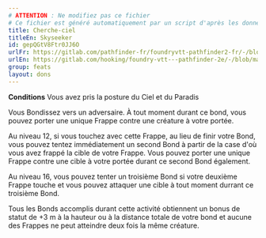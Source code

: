 ```yaml
---
# ATTENTION : Ne modifiez pas ce fichier
# Ce fichier est généré automatiquement par un script d'après les données du module Foundry VTT officiel et de sa traduction
title: Cherche-ciel
titleEn: Skyseeker
id: gepQGtV8Ftr0JJ6O
urlFr: https://gitlab.com/pathfinder-fr/foundryvtt-pathfinder2-fr/-/blob/master/data/feats/gepQGtV8Ftr0JJ6O.htm
urlEn: https://gitlab.com/hooking/foundry-vtt---pathfinder-2e/-/blob/master/packs/data/feats.db/skyseeker.json
group: feats
layout: dons
---
```

**Conditions** Vous avez pris la posture du Ciel et du Paradis

Vous <a class="entity-link" data-pack="pf2e.actionspf2e" data-id="d5I6018Mci2SWokk" draggable="true">Bondissez</a> vers un adversaire. À tout moment durant ce bond, vous pouvez porter une unique Frappe contre une créature à votre portée.

Au niveau 12, si vous touchez avec cette Frappe, au lieu de finir votre Bond, vous pouvez tentez immédiatement un second Bond à partir de la case d'où vous avez frappé la cible de votre Frappe. Vous pouvez porter une unique Frappe contre une cible à votre portée durant ce second Bond également.

Au niveau 16, vous pouvez tenter un troisième Bond si votre deuxième Frappe touche et vous pouvez attaquer une cible à tout moment durrant ce troisième Bond.

Tous les Bonds accomplis durant cette activité obtiennent un bonus de statut de +3 m à la hauteur ou à la distance totale de votre bond et aucune des Frappes ne peut atteindre deux fois la même créature.


